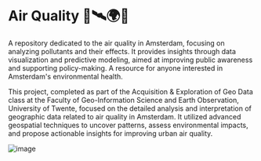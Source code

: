 # Air Quality 📡🛰🌍🌳
A repository dedicated to the air quality in Amsterdam, focusing on analyzing pollutants and their effects. It provides insights through data visualization and predictive modeling, aimed at improving public awareness and supporting policy-making. A resource for anyone interested in Amsterdam's environmental health.

This project, completed as part of the Acquisition & Exploration of Geo Data class at the Faculty of Geo-Information Science and Earth Observation, University of Twente, focused on the detailed analysis and interpretation of geographic data related to air quality in Amsterdam. It utilized advanced geospatial techniques to uncover patterns, assess environmental impacts, and propose actionable insights for improving urban air quality.


![image](https://github.com/3bdillahiomar/airquality/assets/128916651/3f9a3201-6d1f-4b3b-8c9a-380a624c6f69)
